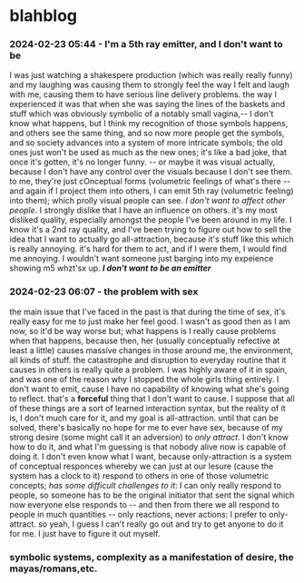# blahblog

### 2024-02-23 05:44 - I'm a 5th ray emitter, and I don't want to be

I was just watching a shakespere production (which was really really funny) and my laughing was causing them to strongly feel the way I felt and laugh with me, causing them to have serious line delivery problems.
	the way I experienced it was that when she was saying the lines of the baskets and stuff which was obviously symbolic of a notably small vagina,-- I don't know what happens, but I think my recognition of those symbols happens, and others see the same thing, and so now more people get the symbols, and so society advances into a system of more intricate symbols; the old ones just won't be used as much as the new ones; it's like a bad joke, that once it's gotten, it's no longer funny. 
-- or maybe it was visual actually, because I don't have any control over the visuals because I don't see them. to me, they're just cOnceptual forms (volumetric feelings of what's there -- and again if I project them into others, I can emit 5th ray (volumetric feeling) into them); which prolly visual people can see.
*I don't want to affect other people*. I strongly dislike that I have an influence on others. it's my most disliked quality, especially amongst the people I've been around in my life. I know it's a 2nd ray quality, and I've been trying to figure out how to sell the idea that I want to actually go all-attraction, because it's stuff like this which is really annoying. it's hard for them to act, and if I were them, I would find me annoying. I wouldn't want someone just barging into my expeience showing m5 whzt'sx up.
***I don't want to be an emitter***

### 2024-02-23 06:07 - the problem with sex

the main issue that I've faced in the past is that during the time of sex, it's really easy for me to just make her feel good. I wasn't as good then as I am now, so it'd be way worse but; what happens is I really cause problems when that happens, because then, her (usually conceptually refective at least a little) causes massive changes in those around me, the environment, all kinds of stuff. the catastrophe and disruption to everyday routine that it causes in others is really quite a problem. I was highly aware of it in spain, and was one of the reason why I stopped the whole girls thing entirely. I don't want to emit, cause I have no capability of knowing what she's going to reflect. that's a **forceful** thing that I don't want to cause. I suppose that all of these things are a sort of learned interaction syntax, but the reality of it is, I don't much care for it, and my goal is all-attraction.
until that can be solved, there's basically no hope for me to ever have sex, because of my strong desire (some might call it an adversion) to *only attract*. I don't know how to do it, and what I'm guessing is that nobody alive now is capable of doing it. I don't even know what I want, because only-attraction is a system of conceptual responces whereby we can just at our lesure (cause the system has a clock to it) respond to others in one of those volumetric concepts; *has some difficult challenges to it*: I can only really respond to people, so someone has to be the original initiator that sent the signal which now everyone else responds to -- and then from there we all respond to people in much quantities -- only reactions, never actions: I prefer to only-attract.
so yeah, I guess I can't really go out and try to get anyone to do it for me. I just have to figure it out myself.

### symbolic systems, complexity as a manifestation of desire, the mayas/romans,etc.
